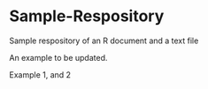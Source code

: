 # Sample-Respository
Sample respository of an R document and a text file

An example to be updated.

Example 1, and 2